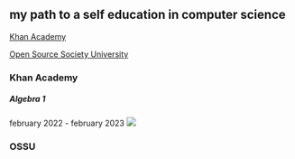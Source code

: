 ## my path to a self education in computer science

[Khan Academy](#khan-academy)

[Open Source Society University](#ossu)


### Khan Academy
##### Algebra 1 
february 2022 - february 2023
![](https://progress-bar.dev/93/?scale=100&title=&width=90&color=babaca&suffix=%)



### OSSU

